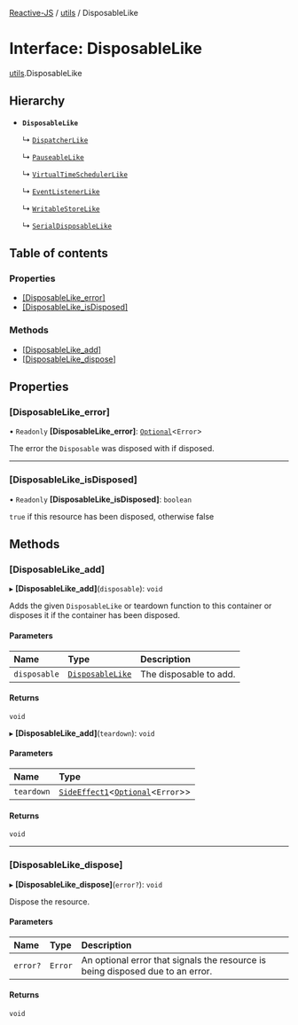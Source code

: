 [Reactive-JS](../README.md) / [utils](../modules/utils.md) / DisposableLike

# Interface: DisposableLike

[utils](../modules/utils.md).DisposableLike

## Hierarchy

- **`DisposableLike`**

  ↳ [`DispatcherLike`](concurrent.DispatcherLike.md)

  ↳ [`PauseableLike`](concurrent.PauseableLike.md)

  ↳ [`VirtualTimeSchedulerLike`](concurrent.VirtualTimeSchedulerLike.md)

  ↳ [`EventListenerLike`](events.EventListenerLike.md)

  ↳ [`WritableStoreLike`](events.WritableStoreLike.md)

  ↳ [`SerialDisposableLike`](utils.SerialDisposableLike.md)

## Table of contents

### Properties

- [[DisposableLike\_error]](utils.DisposableLike.md#[disposablelike_error])
- [[DisposableLike\_isDisposed]](utils.DisposableLike.md#[disposablelike_isdisposed])

### Methods

- [[DisposableLike\_add]](utils.DisposableLike.md#[disposablelike_add])
- [[DisposableLike\_dispose]](utils.DisposableLike.md#[disposablelike_dispose])

## Properties

### [DisposableLike\_error]

• `Readonly` **[DisposableLike\_error]**: [`Optional`](../modules/functions.md#optional)<`Error`\>

The error the `Disposable` was disposed with if disposed.

___

### [DisposableLike\_isDisposed]

• `Readonly` **[DisposableLike\_isDisposed]**: `boolean`

`true` if this resource has been disposed, otherwise false

## Methods

### [DisposableLike\_add]

▸ **[DisposableLike_add]**(`disposable`): `void`

Adds the given `DisposableLike` or teardown function to this container or disposes it if the container has been disposed.

#### Parameters

| Name | Type | Description |
| :------ | :------ | :------ |
| `disposable` | [`DisposableLike`](utils.DisposableLike.md) | The disposable to add. |

#### Returns

`void`

▸ **[DisposableLike_add]**(`teardown`): `void`

#### Parameters

| Name | Type |
| :------ | :------ |
| `teardown` | [`SideEffect1`](../modules/functions.md#sideeffect1)<[`Optional`](../modules/functions.md#optional)<`Error`\>\> |

#### Returns

`void`

___

### [DisposableLike\_dispose]

▸ **[DisposableLike_dispose]**(`error?`): `void`

Dispose the resource.

#### Parameters

| Name | Type | Description |
| :------ | :------ | :------ |
| `error?` | `Error` | An optional error that signals the resource is being disposed due to an error. |

#### Returns

`void`
